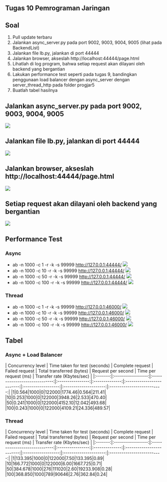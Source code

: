 ## Tugas 10 Pemrograman Jaringan

## Soal
1. Pull update terbaru
2. Jalankan async_server.py pada port 9002, 9003, 9004, 9005 (lihat pada BackendList)
3. Jalankan file lb.py, jalankan di port 44444
4. Jalankan browser, akseslah http://localhost:44444/page.html
5. Lihatlah di log program, bahwa setiap request akan dilayani oleh backend yang bergantian
6. Lakukan performance test seperti pada tugas 9, bandingkan penggunaan load balancer dengan async_server dengan server_thread_http pada folder progjar5
7. Buatlah tabel hasilnya

## Jalankan async_server.py pada port 9002, 9003, 9004, 9005
![](img/1.png)  
## Jalankan file lb.py, jalankan di port 44444
![](img/2.png)  
## Jalankan browser, akseslah http://localhost:44444/page.html
![](img/3.png)  
## Setiap request akan dilayani oleh backend yang bergantian
![](img/4.png)  
## Performance Test
### Async
* ab -n 1000 -c 1 -r -k -s 99999 http://127.0.0.1:44444/
![](img/ac1.png)  
* ab -n 1000 -c 10 -r -k -s 99999 http://127.0.0.1:44444/
![](img/ac10.png)  
* ab -n 1000 -c 50 -r -k -s 99999 http://127.0.0.1:44444/
![](img/ac50.png)  
* ab -n 1000 -c 100 -r -k -s 99999 http://127.0.0.1:44444/
![](img/ac100.png)  
### Thread
* ab -n 1000 -c 1 -r -k -s 99999 http://127.0.0.1:46000/
![](img/tc1.png)  
* ab -n 1000 -c 10 -r -k -s 99999 http://127.0.0.1:46000/
![](img/tc10.png)  
* ab -n 1000 -c 50 -r -k -s 99999 http://127.0.0.1:46000/
![](img/tc50.png)  
* ab -n 1000 -c 100 -r -k -s 99999 http://127.0.0.1:46000/
![](img/tc100.png)  
## Tabel
### Async + Load Balancer
| Concurrency level | Time taken for test (seconds) | Complete request | Failed request | Total transferred (bytes) | Request per second | Time per request (ms) | Transfer rate (Kbytes/sec) |
|:-------:|:-----------------:|:-----------------------------:|:----------------:|:--------------:|:-------------------------:|:------------------:|:---------------------:|:--------------------------:|
|1|0.564|1000|0|122000|1774.46|0.564|211.41|
|10|0.253|1000|0|122000|3948.26|2.533|470.40|
|50|0.241|1000|0|122000|4152.10|12.042|493.68|
|100|0.243|1000|0|122000|4109.21|24.336|489.57|
### Thread
| Concurrency level | Time taken for test (seconds) | Complete request | Failed request | Total transferred (bytes) | Request per second | Time per request (ms) | Transfer rate (Kbytes/sec) |
|:-------:|:-----------------:|:-----------------------------:|:----------------:|:--------------:|:-------------------------:|:------------------:|:---------------------:|:--------------------------:|
|1|133.395|1000|0|122000|7.50|133.395|0.89|
|10|166.772|1000|0|122000|6.00|1667.725|0.71|
|50|384.678|1000|276|111020|2.60|19233.908|0.28|
|100|368.850|1000|789|90646|2.76|362.84|0.24|
